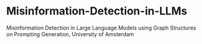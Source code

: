 # Misinformation-Detection-in-LLMs
Misinformation Detection in Large Language Models using Graph Structures on Prompting Generation, University of Amsterdam
